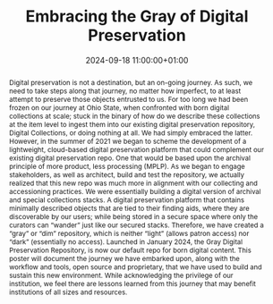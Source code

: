 ---
abstract: "Digital preservation is not a destination, but an on-going journey. As
  such, we need to take steps along that journey, no matter how imperfect, to at least
  attempt to preserve those objects entrusted to us. For too long we had been frozen
  on our journey at Ohio State, when confronted with born digital collections at scale;
  stuck in the binary of how do we describe these collections at the item level to
  ingest them into our existing digital preservation repository, Digital Collections,
  or doing nothing at all. We had simply embraced the latter. \nHowever, in the summer
  of 2021 we began to scheme the development of a lightweight, cloud-based digital
  preservation platform that could complement our existing digital preservation repo.
  One that would be based upon the archival principle of more product, less processing
  (MPLP). As we began to engage stakeholders, as well as architect, build and test
  the repository, we actually realized that this new repo was much more in alignment
  with our collecting and accessioning practices. We were essentially building a digital
  version of archival and special collections stacks. A digital preservation platform
  that contains minimally described objects that are tied to their finding aids, where
  they are discoverable by our users; while being stored in a secure space where only
  the curators can “wander” just like our secured stacks. Therefore, we have created
  a “gray” or “dim” repository, which is neither “light” (allows patron access) nor
  “dark” (essentially no access). Launched in January 2024, the Gray Digital Preservation
  Repository, is now our default repo for born digital content.\nThis poster will
  document the journey we have embarked upon, along with the workflow and tools, open
  source and proprietary, that we have used to build and sustain this new environment.
  While acknowledging the privilege of our institution, we feel there are lessons
  learned from this journey that may benefit institutions of all sizes and resources."
creators:
- Dan Noonan
date: 2024-09-18 11:00:00+01:00
document_url: https://zenodo.org/records/13513821/download/pdf
grand_parent: iPRES
institutions: []
keywords:
- approaches to preservation
- scaling up
landing_page_url: https://zenodo.org/records/13513821
language: eng
layout: publication
license: Creative Commons Attribution Share-Alike 4.0 (CC-BY-SA-4.0)
notes_url: ''
parent: iPRES 2024
publication_type: poster
size: null
slides_url: ''
source_name: iPRES
stream_url: ''
title: Embracing the Gray of Digital Preservation
year: 2024
---